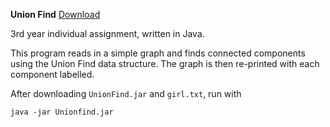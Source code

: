**Union Find** [Download](https://github.com/ablochha/Resume/blob/master/UnionFind/UnionFind.zip?raw=true)

3rd year individual assignment, written in Java.

This program reads in a simple graph and finds connected components using the Union Find data structure. The graph is then re-printed with each component labelled.

After downloading `UnionFind.jar` and `girl.txt`, run with

```
java -jar Unionfind.jar
```

